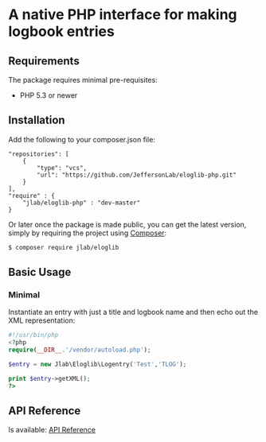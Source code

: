 # A native PHP interface for making logbook entries

## Requirements

The package requires minimal pre-requisites:

* PHP 5.3 or newer


## Installation

Add the following to your composer.json file:

```
"repositories": [
    {
        "type": "vcs",
        "url": "https://github.com/JeffersonLab/eloglib-php.git"
    }
],
"require" : {
    "jlab/eloglib-php" : "dev-master"
}

```
Or later once the package is made public, you can get the
 latest version, simply by requiring the project using [Composer](https://getcomposer.org):

```bash
$ composer require jlab/eloglib
```

## Basic Usage

### Minimal
Instantiate an entry with just a title and logbook name and then echo out the XML representation:

```php
#!/usr/bin/php
<?php
require(__DIR__.'/vendor/autoload.php');

$entry = new Jlab\Eloglib\Logentry('Test','TLOG');

print $entry->getXML();
?>

```



## API Reference
Is available:  [API Reference](https://jeffersonlab.github.io/eloglib-php/) 
